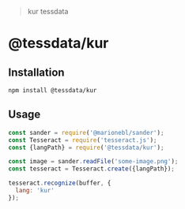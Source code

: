 > kur tessdata

# @tessdata/kur

## Installation

```
npm install @tessdata/kur
```

## Usage

```js
const sander = require('@marionebl/sander');
const Tesseract = require('tesseract.js');
const {langPath} = require('@tessdata/kur');

const image = sander.readFile('some-image.png');
const tesseract = Tesseract.create({langPath});

tesseract.recognize(buffer, {
  lang: 'kur'
});
```
